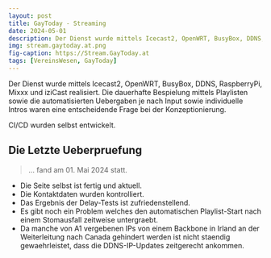 ```yaml
---
layout: post
title: GayToday - Streaming
date: 2024-05-01
description: Der Dienst wurde mittels Icecast2, OpenWRT, BusyBox, DDNS, RaspberryPi, Mixxx und iziCast realisiert.
img: stream.gaytoday.at.png
fig-caption: https://Stream.GayToday.at
tags: [VereinsWesen, GayToday]
---
```

Der Dienst wurde mittels Icecast2, OpenWRT, BusyBox, DDNS, RaspberryPi, Mixxx und iziCast realisiert.
Die dauerhafte Bespielung mittels Playlisten sowie die automatisierten Uebergaben je nach Input sowie individuelle Intros waren eine entscheidende Frage bei der Konzeptionierung.

CI/CD wurden selbst entwickelt.

## Die Letzte Ueberpruefung
>... fand am 01. Mai 2024 statt.

* Die Seite selbst ist fertig und aktuell.
* Die Kontaktdaten wurden kontrolliert.
* Das Ergebnis der Delay-Tests ist zufriedenstellend.
* Es gibt noch ein Problem welches den automatischen Playlist-Start nach einem Stomausfall zeitweise untergraebt.
* Da manche von A1 vergebenen IPs von einem Backbone in Irland an der Weiterleitung nach Canada gehindert werden ist nicht staendig gewaehrleistet, dass die DDNS-IP-Updates zeitgerecht ankommen.

